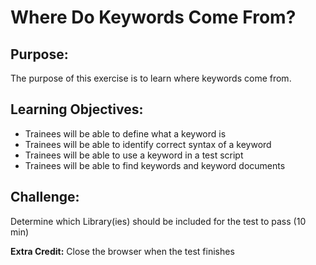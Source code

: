 # Where Do Keywords Come From?

## Purpose:
The purpose of this exercise is to learn where keywords come from.

## Learning Objectives:

- Trainees will be able to define what a keyword is
- Trainees will be able to identify correct syntax of a keyword
- Trainees will be able to use a keyword in a test script
- Trainees will be able to find keywords and keyword documents

## Challenge:
Determine which Library(ies) should be included for the test to pass (10 min)

**Extra Credit:** Close the browser when the test finishes